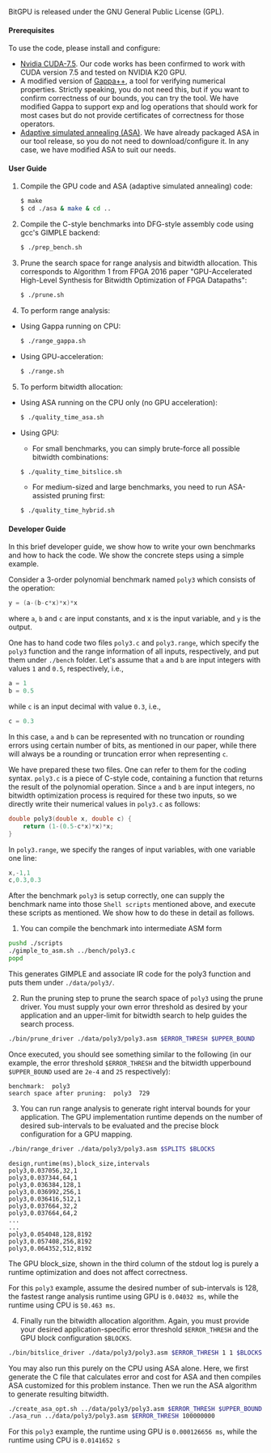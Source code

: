 BitGPU is released under the GNU General Public License (GPL). 

#### Prerequisites
To use the code, please install and configure:
- [Nvidia CUDA-7.5](https://developer.nvidia.com/cuda-downloads). Our code works has been confirmed to work with CUDA version 7.5 and tested on NVIDIA K20 GPU.
- A modified version of [Gappa++](https://github.com/YeDeheng/gappa), a tool for verifying numerical properties. Strictly speaking, you do not need this, but if you want to confirm correctness of our bounds, you can try the tool. We have modified Gappa to support exp and log operations that should work for most cases but do not provide certificates of correctness for those operators.
- [Adaptive simulated annealing (ASA)](https://www.ingber.com/#ASA). We have already packaged ASA in our tool release, so you do not need to download/configure it. In any case, we have modified ASA to suit our needs.  

#### User Guide
1. Compile the GPU code and ASA (adaptive simulated annealing) code:

    ```sh
    $ make
    $ cd ./asa & make & cd ..
    ```

2. Compile the C-style benchmarks into DFG-style assembly code using gcc's GIMPLE backend:

    ```sh
    $ ./prep_bench.sh
    ```
3. Prune the search space for range analysis and bitwidth allocation. This corresponds to Algorithm 1 from FPGA 2016 paper "GPU-Accelerated High-Level Synthesis for Bitwidth Optimization of FPGA Datapaths":
    ```sh
    $ ./prune.sh
    ```

4. To perform range analysis:
  * Using Gappa running on CPU:
    ```sh
    $ ./range_gappa.sh  
    ```
  * Using GPU-acceleration:
    ```sh
    $ ./range.sh    
    ```

5. To perform bitwidth allocation:
  * Using ASA running on the CPU only (no GPU acceleration):

    ```sh
    $ ./quality_time_asa.sh
    ```
  * Using GPU: 
    - For small benchmarks, you can simply brute-force all possible bitwidth combinations:

    ```sh
    $ ./quality_time_bitslice.sh
    ```

    - For medium-sized and large benchmarks, you need to run ASA-assisted pruning first:

    ```sh
    $ ./quality_time_hybrid.sh
    ```

#### Developer Guide

In this brief developer guide, we show how to write your own benchmarks and how to hack the code. We show the concrete steps using a simple example. 

Consider a 3-order polynomial benchmark named `poly3` which consists of the operation: 
    
``` c++
y = (a-(b-c*x)*x)*x
```

where `a`, `b` and `c` are input constants, and x is the input variable, and `y` is the output. 

One has to hand code two files `poly3.c` and `poly3.range`, which specify the `poly3` function and the range information of all inputs, respectively, and put them under `./bench` folder.
Let's assume that `a` and `b` are input integers with values `1` and `0.5`, respectively, i.e.,
    
``` c++
a = 1 
b = 0.5
```

while `c` is an input decimal with value `0.3`, i.e.,
    
``` c++
c = 0.3
```

In this case, `a` and `b` can be represented with no truncation or rounding errors using certain number of bits, as mentioned in our paper, while there will always be a rounding or truncation error when representing `c`. 

We have prepared these two files. One can refer to them for the coding syntax. `poly3.c` is a piece of C-style code, containing a function that returns the result of the polynomial operation. Since `a` and `b` are input integers, no bitwidth optimization process is required for these two inputs, so we directly write their numerical values in `poly3.c` as follows: 
    
``` c++
double poly3(double x, double c) {
    return (1-(0.5-c*x)*x)*x;
}
```

In `poly3.range`, we specify the ranges of input variables, with one variable one line: 
    
``` c++
x,-1,1
c,0.3,0.3
```

After the benchmark `poly3` is setup correctly, one can supply the benchmark name into those `Shell scripts` mentioned above, and execute these scripts as mentioned. We show how to do these in detail as follows. 

1. You can compile the benchmark into intermediate ASM form 

  ```sh
  pushd ./scripts
  ./gimple_to_asm.sh ../bench/poly3.c
  popd
  ```

  This generates GIMPLE and associate IR code for the poly3 function and puts them under `./data/poly3/`. 

2. Run the pruning step to prune the search space of `poly3` using the prune driver. You must supply your own error threshold as desired by your application and an upper-limit for bitwidth search to help guides the search process.
  ```sh
  ./bin/prune_driver ./data/poly3/poly3.asm $ERROR_THRESH $UPPER_BOUND
  ```

  Once executed, you should see something similar to the following (in our example, the error threshold `$ERROR_THRESH` and the bitwidth upperbound `$UPPER_BOUND` used are `2e-4` and `25` respectively):

  ```
  benchmark:  poly3
  search space after pruning:  poly3  729
  ```

3. You can run range analysis to generate right interval bounds for your application. The GPU implementation runtime depends on the number of desired sub-intervals to be evaluated and the precise block configuration for a GPU mapping.
  ```sh
  ./bin/range_driver ./data/poly3/poly3.asm $SPLITS $BLOCKS
  ```

  ```
  design,runtime(ms),block_size,intervals
  poly3,0.037056,32,1
  poly3,0.037344,64,1
  poly3,0.036384,128,1
  poly3,0.036992,256,1
  poly3,0.036416,512,1
  poly3,0.037664,32,2
  poly3,0.037664,64,2
  ...
  ...
  poly3,0.054048,128,8192
  poly3,0.057408,256,8192
  poly3,0.064352,512,8192
  ```

  The GPU block_size, shown in the third column of the stdout log is purely a runtime optimization and does not affect correctness. 
  
  For this `poly3` example,  assume the desired number of sub-intervals is 128, the fastest range analysis runtime using GPU is `0.04032 ms`, while the runtime using CPU is `50.463 ms`.

4. Finally run the bitwidth allocation algorithm. Again, you must provide your desired application-specific error threshold `$ERROR_THRESH` and the GPU block configuration `$BLOCKS`.
  ```sh
  ./bin/bitslice_driver ./data/poly3/poly3.asm $ERROR_THRESH 1 1 $BLOCKS
  ```
 
  You may also run this purely on the CPU using ASA alone. Here, we first generate the C file that calculates error and cost for ASA and then compiles ASA customized for this problem instance. Then we run the ASA algorithm to generate resulting bitwidth.
  ```sh
  ./create_asa_opt.sh ../data/poly3/poly3.asm $ERROR_THRESH $UPPER_BOUND
  ./asa_run ../data/poly3/poly3.asm $ERROR_THRESH 100000000
  ```

  For this `poly3` example, the runtime using GPU is `0.000126656 ms`, while the runtime using CPU is `0.0141652 s`
